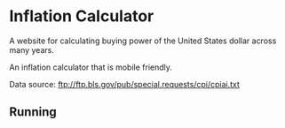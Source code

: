 # Inflation Calculator

A website for calculating buying power of the United States dollar across many years.

An inflation calculator that is mobile friendly.

Data source: ftp://ftp.bls.gov/pub/special.requests/cpi/cpiai.txt

## Running
